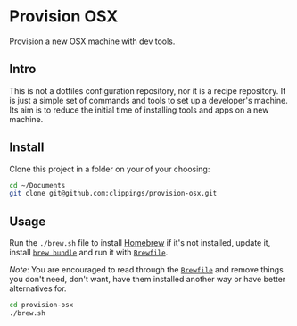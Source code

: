 # Provision OSX

Provision a new OSX machine with dev tools.

## Intro

This is not a dotfiles configuration repository, nor it is a recipe repository. It is just a simple set of commands and tools to set up a developer's machine. Its aim is to reduce the initial time of installing tools and apps on a new machine.

## Install

Clone this project in a folder on your of your choosing:

``` bash
cd ~/Documents
git clone git@github.com:clippings/provision-osx.git
```

## Usage

Run the `./brew.sh` file to install [Homebrew](http://brew.sh/) if it's not installed, update it, install [`brew bundle`](https://github.com/Homebrew/homebrew-bundle) and run it with [`Brewfile`](Brewfile).

*Note*: You are encouraged to read through the [`Brewfile`](Brewfile) and remove things you don't need, don't want, have them installed another way or have better alternatives for.

``` bash
cd provision-osx
./brew.sh
```
